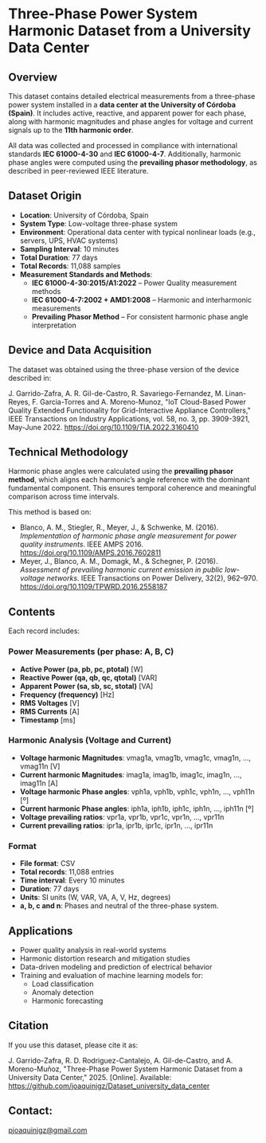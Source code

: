 # Three-Phase Power System Harmonic Dataset from a University Data Center

## Overview

This dataset contains detailed electrical measurements from a three-phase power system installed in a **data center at the University of Córdoba (Spain)**. It includes active, reactive, and apparent power for each phase, along with harmonic magnitudes and phase angles for voltage and current signals up to the **11th harmonic order**.

All data was collected and processed in compliance with international standards **IEC 61000-4-30** and **IEC 61000-4-7**. Additionally, harmonic phase angles were computed using the **prevailing phasor methodology**, as described in peer-reviewed IEEE literature.

## Dataset Origin

- **Location**: University of Córdoba, Spain  
- **System Type**: Low-voltage three-phase system  
- **Environment**: Operational data center with typical nonlinear loads (e.g., servers, UPS, HVAC systems)  
- **Sampling Interval**: 10 minutes  
- **Total Duration**: 77 days  
- **Total Records**: 11,088 samples  
- **Measurement Standards and Methods**:
  - **IEC 61000-4-30:2015/A1:2022** – Power Quality measurement methods
  - **IEC 61000-4-7:2002 + AMD1:2008** – Harmonic and interharmonic measurements
  - **Prevailing Phasor Method** – For consistent harmonic phase angle interpretation

## Device and Data Acquisition

The dataset was obtained using the three-phase version of the device described in:

J. Garrido-Zafra, A. R. Gil-de-Castro, R. Savariego-Fernandez, M. Linan-Reyes, F. Garcia-Torres and A. Moreno-Munoz, "IoT Cloud-Based Power Quality Extended Functionality for Grid-Interactive Appliance Controllers," IEEE Transactions on Industry Applications, vol. 58, no. 3, pp. 3909-3921, May-June 2022. https://doi.org/10.1109/TIA.2022.3160410

## Technical Methodology

Harmonic phase angles were calculated using the **prevailing phasor method**, which aligns each harmonic’s angle reference with the dominant fundamental component. This ensures temporal coherence and meaningful comparison across time intervals.

This method is based on:

- Blanco, A. M., Stiegler, R., Meyer, J., & Schwenke, M. (2016). *Implementation of harmonic phase angle measurement for power quality instruments*. IEEE AMPS 2016. https://doi.org/10.1109/AMPS.2016.7602811  
- Meyer, J., Blanco, A. M., Domagk, M., & Schegner, P. (2016). *Assessment of prevailing harmonic current emission in public low-voltage networks*. IEEE Transactions on Power Delivery, 32(2), 962–970. https://doi.org/10.1109/TPWRD.2016.2558187

## Contents

Each record includes:

### Power Measurements (per phase: A, B, C)
- **Active Power (pa, pb, pc, ptotal)** [W]
- **Reactive Power (qa, qb, qc, qtotal)** [VAR]
- **Apparent Power (sa, sb, sc, stotal)** [VA]
- **Frequency (frequency)** [Hz]
- **RMS Voltages** [V]
- **RMS Currents** [A]
- **Timestamp** [ms]

### Harmonic Analysis (Voltage and Current)
- **Voltage harmonic Magnitudes**: vmag1a, vmag1b, vmag1c, vmag1n, ...,  vmag11n [V]
- **Current harmonic Magnitudes**: imag1a, imag1b, imag1c, imag1n, ...,  imag11n [A]
- **Voltage harmonic Phase angles**: vph1a, vph1b, vph1c, vph1n, ...,  vph11n [º]
- **Current harmonic Phase angles**: iph1a, iph1b, iph1c, iph1n, ...,  iph11n [º]
- **Voltage prevailing ratios**: vpr1a, vpr1b, vpr1c, vpr1n, ...,  vpr11n
- **Current prevailing ratios**: ipr1a, ipr1b, ipr1c, ipr1n, ...,  ipr11n

### Format

- **File format**: CSV  
- **Total records**: 11,088 entries  
- **Time interval**: Every 10 minutes  
- **Duration**: 77 days  
- **Units**: SI units (W, VAR, VA, A, V, Hz, degrees)
- **a, b, c and n**: Phases and neutral of the three-phase system.

## Applications

- Power quality analysis in real-world systems
- Harmonic distortion research and mitigation studies
- Data-driven modeling and prediction of electrical behavior
- Training and evaluation of machine learning models for:
  - Load classification
  - Anomaly detection
  - Harmonic forecasting

## Citation

If you use this dataset, please cite it as:

J. Garrido-Zafra, R. D. Rodriguez-Cantalejo, A. Gil-de-Castro, and A. Moreno-Muñoz, "Three-Phase Power System Harmonic Dataset from a University Data Center," 2025. [Online]. Available: https://github.com/joaquinjgz/Dataset_university_data_center

## Contact:

pjoaquinjgz@gmail.com

